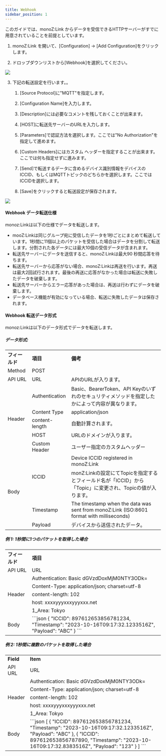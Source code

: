 ```yaml
---
title: Webhook
sidebar_position: 1
---
```


このガイドでは、monoZ:Link からデータを受信できるHTTPサーバーがすでに用意されていることを前提としています。

1. monoZ:Link を開いて、[Configuration] → [Add Configuration]をクリックします。

2. ドロップダウンリストから[Webhook]を選択してください。

<div className="card">
    <div className="card__body">
<img src={require('@site/static/img/monoZ-Link-Wehbook.jpg').default} className="img-center" />
</div>
</div>

3. 下記の転送設定を行います。。
   1. [Source Protocol]に"MQTT"を指定します。

   2. [Configuration Name]を入力します。

   3. [Description]には必要なコメントを残しておくことが出来ます。

   4. [HOST]に転送先サーバーのURLを入力します。

   5. [Parameters]で認証方法を選択します。ここでは"No Authorization"を指定して進めます。

   6. [Custom Headers]にはカスタム ヘッダーを指定することが出来ます。ここでは何も指定せずに進みます。

   7. [Send]で転送するデータに含めるデバイス識別情報をデバイスのICCID、もしくはMQTTトピックのどちらかを選択します。ここではICCIDを選択します。

   8. [Save]をクリックすると転送設定が保存されます。
<div className="card">
    <div className="card__body">
  <img src={require('@site/static/img/monoZ-Link-Protocol-Configuration.png').default} className="img-center" />
</div>
</div>

#### Webhook データ転送仕様
monoz:Linkは以下の仕様でデータを転送します。
   - mooZ:Linkは同じグループ宛に受信したデータを1秒ごとにまとめて転送しています。1秒間に11個以上のパケットを受信した場合はデータを分割して転送します。分割された各データには最大10個の受信データが含まれます。
   - 転送先サーバーにデータを送信すると、monoZ:Linkは最大90 秒間応答を待ちます。
   - 転送先サーバーから応答がない場合、monoZ:Linkは再送を行います。再送は最大2回試行されます。最後の再送に応答がなかった場合は転送に失敗したデータを破棄します。
   - 転送先サーバーからエラー応答があった場合は、再送は行わずにデータを破棄します。
   - データベース機能が有効になっている場合、転送に失敗したデータは保存されます。

#### Webhook 転送データ形式
monoz:Linkは以下のデータ形式でデータを転送します。

##### データ形式:
<table>
   <tr>
      <td><b>フィールド</b></td>
      <td><b>項目</b></td>
      <td><b>備考 </b></td>
   </tr>
   <tr>
      <td rowspan="1">Method</td>
      <td>POST</td>
      <td></td>
   </tr>
   <tr>
      <td rowspan="1">API URL</td>
      <td>URL</td>
      <td>APIのURLが入ります。</td>
   </tr>
   <tr>
      <td rowspan="5">Header</td>
      <td>Authentication</td>
      <td>Basic、BearerToken、API Keyのいずれのセキュリティメソッドを指定したかによって内容が異なります。</td>
   </tr>
   <tr>
      <td>Content Type</td>
      <td>application/json</td>
   </tr>
   <tr>
      <td>content-length</td>
      <td>自動計算されます。</td>
   </tr>
   <tr>
      <td>HOST</td>
      <td>URLのドメインが入ります。</td>
   </tr>
   <tr>
      <td>Custom Header</td>
      <td>ユーザー指定のカスタムヘッダー</td>
   </tr>
   <tr>
      <td rowspan="4">Body</td>
      <td rowspan="2">ICCID</td>
      <td>Device ICCID registered in monoZ:Link</td>
   </tr>
   <tr>
      <td>monZ:Linkの設定にてTopicを指定するとフィールド名が「ICCID」から「Topic」に変更され、Topicの値が入ります。</td>
   </tr>
   <tr>
      <td>Timestamp</td>
      <td>The timestamp when the data was sent from monoZ:Link (ISO:8601 format with milliseconds)</td>
   </tr>
   <tr>
      <td>Payload</td>
      <td>デバイスから送信されたデータ。</td>
   </tr>
</table>

##### 例 1: 1秒間に1つのパケットを取得した場合

<table>
   <tr>
      <td><b>フィールド</b></td>
      <td><b>項目</b></td>
   </tr>
   <tr>
      <td rowspan="1">API URL</td>
      <td>URL</td>
   </tr>
   <tr>
      <td rowspan="5">Header</td>
      <td>Authentication: Basic dGVzdDoxMjM0NTY3ODk=</td>
   </tr>
   <tr>
      <td>Content-Type: application/json; charset=utf-8</td>
   </tr>
   <tr>
      <td>content-length: 102</td>
   </tr>
   <tr>
      <td>host: xxxxyyyxxxyyyxxx.net</td>
   </tr>
   <tr>
      <td>1_Area: Tokyo</td>
   </tr>
   <tr>
      <td rowspan="3">Body</td>
      <td>
         ```json
            { 
               "ICCID": 897612653856781234,
               "Timestamp": "2023-10-16T09:17:32.1233516Z", 
               "Payload": "ABC"
            }
         ```
      </td>
   </tr>
   
</table>

##### 例 2: 1秒間に複数のパケットを取得した場合
<table>
   <tr>
      <td><b>Field</b></td>
      <td><b>Item</b></td>
   </tr>
   <tr>
      <td rowspan="1">API URL</td>
      <td>URL</td>
   </tr>
   <tr>
      <td rowspan="5">Header</td>
      <td>Authentication: Basic dGVzdDoxMjM0NTY3ODk=</td>
   </tr>
   <tr>
      <td>Content-Type: application/json; charset=utf-8</td>
   </tr>
   <tr>
      <td>content-length: 102</td>
   </tr>
   <tr>
      <td>host: xxxxyyyxxxyyyxxx.net</td>
   </tr>
   <tr>
      <td>1_Area: Tokyo</td>
   </tr>
   <tr>
      <td rowspan="3">Body</td>
      <td>
      ```json
      [
        { 
          "ICCID": 897612653856781234,
          "Timestamp": "2023-10-16T09:17:32.1233516Z", 
          "Payload": "ABC"
        },
        { 
          "ICCID": 897612653856787890,
          "Timestamp": "2023-10-16T09:17:32.8383516Z", 
          "Payload": "123"
        }
      ]
      ```
    </td>
   </tr>
</table>